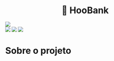 <h1 align='center'>
   💎 HooBank
</h1>

<div>
  <img src="https://i.imgur.com/Z7mdlDN.png" />
</div>

<div>
<img src="https://img.shields.io/static/v1?label=LICENSE&message=MIT&color=42E7FF&style=for-the-badge"/> <img src="https://img.shields.io/static/v1?label=STATUS&message=NOT STARTED&color=42E7FF&style=for-the-badge"/> <img src="https://img.shields.io/static/v1?label=NPM&message=V1.0.0&color=42E7FF&style=for-the-badge"/>
</div>

<h1>Sobre o projeto</h1>
